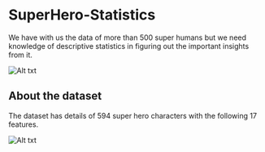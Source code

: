 # SuperHero-Statistics
We have with us the data of more than 500 super humans but we need  knowledge of descriptive statistics in figuring out the important insights from it.<br/>


![Alt txt](https://miro.medium.com/max/1800/1*bBHEqOOz-1WBWI-XJgeShQ.png)

## About the dataset
The dataset has details of 594 super hero characters with the following 17 features.<br/>

![Alt txt](https://storage.googleapis.com/ga-commit-live-prod-live-data/account/b92/11111111-1111-1111-1111-000000000000/b-502/8d6a73bd-c1be-4336-8c1b-d796c606737b/file.PNG)
